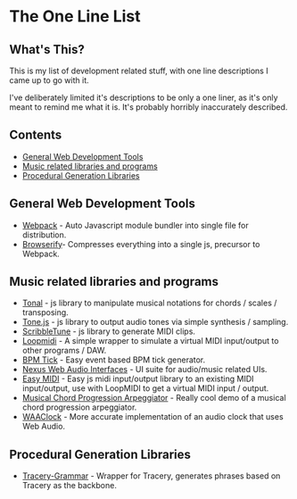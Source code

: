 # The One Line List
## What's This? 
This is my list of development related stuff, with one line descriptions I came up to go with it. 

I've deliberately limited it's descriptions to be only a one liner, as it's only meant to remind me what it is. It's probably horribly inaccurately described.

## Contents

- [General Web Development Tools](#general-web-development-tools)
- [Music related libraries and programs](#music-related-libraries-and-programs)
- [Procedural Generation Libraries](#procedural-generation-libraries)

## General Web Development Tools
- [Webpack](https://webpack.js.org/) - Auto Javascript module bundler into single file for distribution.
- [Browserify](http://browserify.org/)- Compresses everything into a single js, precursor to Webpack.

## Music related libraries and programs
- [Tonal](https://github.com/danigb/tonal) - js library to manipulate musical notations for chords / scales / transposing.
- [Tone.js](https://github.com/Tonejs/Tone.js) - js library to output audio tones via simple synthesis / sampling.
- [ScribbleTune](https://github.com/walmik/scribbletune) - js library to generate MIDI clips.
- [Loopmidi](https://www.tobias-erichsen.de/software/loopmidi.html) - A simple wrapper to simulate a virtual MIDI input/output to other programs / DAW.
- [BPM Tick](https://github.com/mrkev/bpm-tick) - Easy event based BPM tick generator.
- [Nexus Web Audio Interfaces](https://nexus-js.github.io/ui/) - UI suite for audio/music related UIs.
- [Easy MIDI](https://nikolozi.com/apps/easymidi/) - Easy js midi input/output library to an existing MIDI input/output, use with LoopMIDI to get a virtual MIDI input / output.
- [Musical Chord Progression Arpeggiator](https://codepen.io/jakealbaugh/full/qNrZyw) - Really cool demo of a musical chord progression arpeggiator.
- [WAAClock](https://github.com/sebpiq/WAAClock) - More accurate implementation of an audio clock that uses Web Audio.

## Procedural Generation Libraries
- [Tracery-Grammar](https://github.com/v21/tracery) - Wrapper for Tracery, generates phrases based on Tracery as the backbone.
